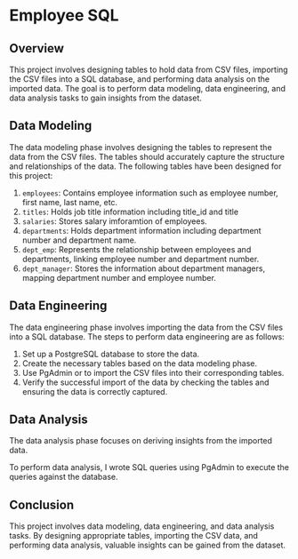 # Employee SQL

## Overview
This project involves designing tables to hold data from CSV files, importing the CSV files into a SQL database, and performing data analysis on the imported data. The goal is to perform data modeling, data engineering, and data analysis tasks to gain insights from the dataset.

## Data Modeling
The data modeling phase involves designing the tables to represent the data from the CSV files. The tables should accurately capture the structure and relationships of the data. The following tables have been designed for this project:

1. `employees`: Contains employee information such as employee number, first name, last name, etc.
2. `titles`: Holds job title information including title_id and title
3. `salaries`: Stores salary imforamtion of employees.
4. `departments`: Holds department information including department number and department name.
5. `dept_emp`: Represents the relationship between employees and departments, linking employee number and department number.
6. `dept_manager`: Stores the information about department managers, mapping department number and employee number.

## Data Engineering
The data engineering phase involves importing the data from the CSV files into a SQL database. The steps to perform data engineering are as follows:

1. Set up a PostgreSQL database to store the data.
2. Create the necessary tables based on the data modeling phase.
3. Use PgAdmin or to import the CSV files into their corresponding tables.
4. Verify the successful import of the data by checking the tables and ensuring the data is correctly captured.

## Data Analysis
The data analysis phase focuses on deriving insights from the imported data. 

To perform data analysis, I wrote SQL queries using PgAdmin to execute the queries against the database. 

## Conclusion
This project involves data modeling, data engineering, and data analysis tasks. By designing appropriate tables, importing the CSV data, and performing data analysis, valuable insights can be gained from the dataset.

